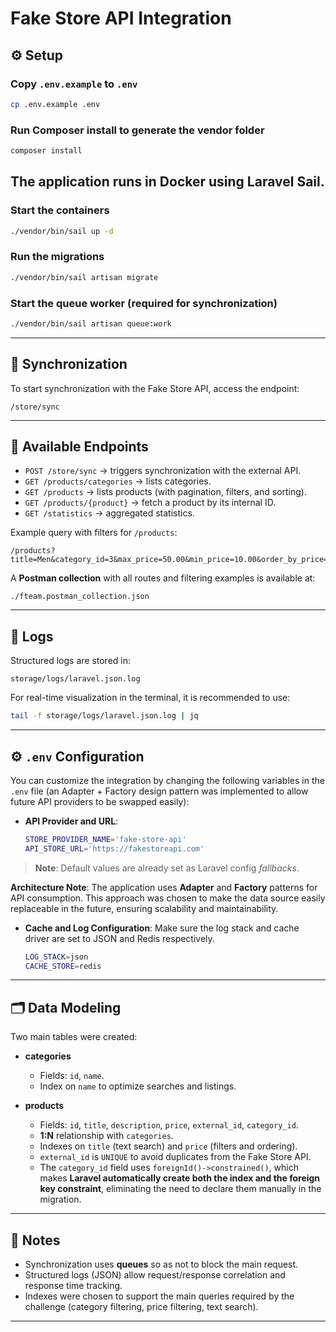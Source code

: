 # Fake Store API Integration

## ⚙️ Setup

### Copy `.env.example` to `.env`
```bash
cp .env.example .env
````

### Run Composer install to generate the vendor folder

```bash
composer install
```

## The application runs in **Docker** using Laravel Sail.

### Start the containers

```bash
./vendor/bin/sail up -d
```

### Run the migrations

```bash
./vendor/bin/sail artisan migrate
```

### Start the queue worker (required for synchronization)

```bash
./vendor/bin/sail artisan queue:work
```

---

## 🔄 Synchronization

To start synchronization with the Fake Store API, access the endpoint:

```
/store/sync
```

---

## 📡 Available Endpoints

* `POST /store/sync` → triggers synchronization with the external API.
* `GET /products/categories` → lists categories.
* `GET /products` → lists products (with pagination, filters, and sorting).
* `GET /products/{product}` → fetch a product by its internal ID.
* `GET /statistics` → aggregated statistics.

Example query with filters for `/products`:

```
/products?title=Men&category_id=3&max_price=50.00&min_price=10.00&order_by_price=desc&per_page=1
```

A **Postman collection** with all routes and filtering examples is available at:

```
./fteam.postman_collection.json
```

---

## 📝 Logs

Structured logs are stored in:

```
storage/logs/laravel.json.log
```

For real-time visualization in the terminal, it is recommended to use:

```bash
tail -f storage/logs/laravel.json.log | jq
```

---

## ⚙️ `.env` Configuration

You can customize the integration by changing the following variables in the `.env` file (an Adapter + Factory design pattern was implemented to allow future API providers to be swapped easily):

* **API Provider and URL**:

  ```bash
  STORE_PROVIDER_NAME='fake-store-api'
  API_STORE_URL='https://fakestoreapi.com'
  ```

> **Note**: Default values are already set as Laravel config *fallbacks*.

**Architecture Note**: The application uses **Adapter** and **Factory** patterns for API consumption. This approach was chosen to make the data source easily replaceable in the future, ensuring scalability and maintainability.

* **Cache and Log Configuration**:
  Make sure the log stack and cache driver are set to JSON and Redis respectively.

  ```bash
  LOG_STACK=json
  CACHE_STORE=redis
  ```

---

## 🗂️ Data Modeling

Two main tables were created:

* **categories**

    * Fields: `id`, `name`.
    * Index on `name` to optimize searches and listings.

* **products**

    * Fields: `id`, `title`, `description`, `price`, `external_id`, `category_id`.
    * **1\:N** relationship with `categories`.
    * Indexes on `title` (text search) and `price` (filters and ordering).
    * `external_id` is `UNIQUE` to avoid duplicates from the Fake Store API.
    * The `category_id` field uses `foreignId()->constrained()`, which makes **Laravel automatically create both the index and the foreign key constraint**, eliminating the need to declare them manually in the migration.

---

## 📌 Notes

* Synchronization uses **queues** so as not to block the main request.
* Structured logs (JSON) allow request/response correlation and response time tracking.
* Indexes were chosen to support the main queries required by the challenge (category filtering, price filtering, text search).

---
